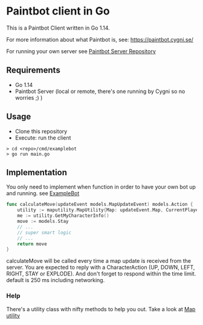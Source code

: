 # Paintbot client in Go

This is a Paintbot Client written in Go 1.14. 

For more information about what Paintbot is, see: https://paintbot.cygni.se/

For running your own server see [Paintbot Server Repository](https://github.com/cygni/paintbot)

## Requirements

* Go 1.14
* Paintbot Server (local or remote, there's one running by Cygni so no worries ;) )

## Usage
* Clone this repository
* Execute: run the client
```
> cd <repo>/cmd/examplebot
> go run main.go
```

## Implementation

You only need to implement when function in order to have your own bot up and running. see [ExampleBot](cmd/examplegot/main.go)

``` go
func calculateMove(updateEvent models.MapUpdateEvent) models.Action {
	utility := maputility.MapUtility{Map: updateEvent.Map, CurrentPlayerID: *updateEvent.ReceivingPlayerID}
	me := utility.GetMyCharacterInfo()
	move := models.Stay
    // ...
    // super smart logic
    // ...
	return move
}
```

calculateMove will be called every time a map update is received from the server.
You are expected to reply with a CharacterAction (UP, DOWN, LEFT, RIGHT, STAY or EXPLODE). 
And don't forget to respond within the time limit. default is 250 ms including networking.

### Help
There's a utility class with nifty methods to help you out. Take a look at [Map utility](utilities/maputility/README.md)
